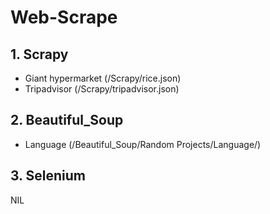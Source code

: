 # Web-Scrape
## 1. Scrapy
- Giant hypermarket (/Scrapy/rice.json)
- Tripadvisor (/Scrapy/tripadvisor.json)

## 2. Beautiful_Soup
- Language (/Beautiful_Soup/Random Projects/Language/)

## 3. Selenium
NIL
